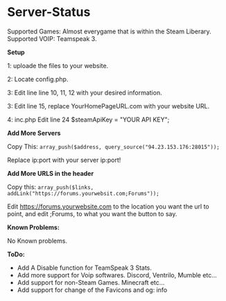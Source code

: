 # Server-Status

Supported Games:
Almost everygame that is within the Steam Liberary.
Supported VOIP:
Teamspeak 3.

**Setup**

1: uploade the files to your website.

2: Locate config.php.

3: Edit line line 10, 11, 12 with your desired information.

3: Edit line 15, replace YourHomePageURL.com with your website URL.

4: inc.php Edit line 24 $steamApiKey = "YOUR API KEY";

**Add More Servers**

Copy This:  ```array_push($address, query_source("94.23.153.176:28015"));```

Replace ip:port with your server ip:port!

**Add More URLS in the header** 

Copy this: ```array_push($links, addLink("https://forums.yourwebsit.com;Forums"));```

Edit https://forums.yourwebsite.com to the location you want the url to point, and edit ;Forums, to what you want the button to say.

**Known Problems:**

No Known problems.

**ToDo:**

- Add A Disable function for TeamSpeak 3 Stats.
- Add more support for Voip softwares. Discord, Ventrilo, Mumble etc...
- Add support for non-Steam Games. Minecraft etc...
- Add support for change of the Favicons and og: info

